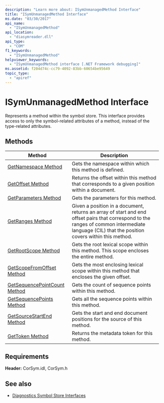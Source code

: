 ```yaml
---
description: "Learn more about: ISymUnmanagedMethod Interface"
title: "ISymUnmanagedMethod Interface"
ms.date: "03/30/2017"
api_name:
  - "ISymUnmanagedMethod"
api_location:
  - "diasymreader.dll"
api_type:
  - "COM"
f1_keywords:
  - "ISymUnmanagedMethod"
helpviewer_keywords:
  - "ISymUnmanagedMethod interface [.NET Framework debugging]"
ms.assetid: f204d74c-cc79-4092-83bb-60654be95649
topic_type:
  - "apiref"
---
```

# ISymUnmanagedMethod Interface

Represents a method within the symbol store. This interface provides access to only the symbol-related attributes of a method, instead of the type-related attributes.

## Methods

|Method|Description|
|------------|-----------------|
|[GetNamespace Method](isymunmanagedmethod-getnamespace-method.md)|Gets the namespace within which this method is defined.|
|[GetOffset Method](isymunmanagedmethod-getoffset-method.md)|Returns the offset within this method that corresponds to a given position within a document.|
|[GetParameters Method](isymunmanagedmethod-getparameters-method.md)|Gets the parameters for this method.|
|[GetRanges Method](isymunmanagedmethod-getranges-method.md)|Given a position in a document, returns an array of start and end offset pairs that correspond to the ranges of common intermediate language (CIL) that the position covers within this method.|
|[GetRootScope Method](isymunmanagedmethod-getrootscope-method.md)|Gets the root lexical scope within this method. This scope encloses the entire method.|
|[GetScopeFromOffset Method](isymunmanagedmethod-getscopefromoffset-method.md)|Gets the most enclosing lexical scope within this method that encloses the given offset.|
|[GetSequencePointCount Method](isymunmanagedmethod-getsequencepointcount-method.md)|Gets the count of sequence points within this method.|
|[GetSequencePoints Method](isymunmanagedmethod-getsequencepoints-method.md)|Gets all the sequence points within this method.|
|[GetSourceStartEnd Method](isymunmanagedmethod-getsourcestartend-method.md)|Gets the start and end document positions for the source of this method.|
|[GetToken Method](isymunmanagedmethod-gettoken-method.md)|Returns the metadata token for this method.|

## Requirements

 **Header:** CorSym.idl, CorSym.h

## See also

- [Diagnostics Symbol Store Interfaces](diagnostics-symbol-store-interfaces.md)
